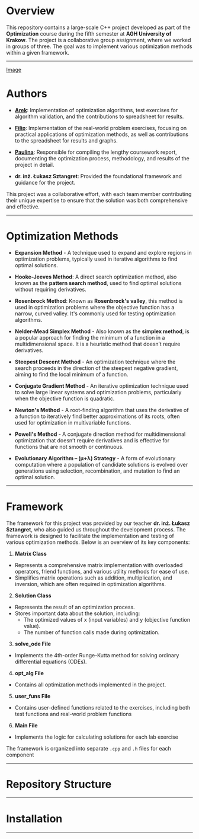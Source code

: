 # Overview
This repository contains a large-scale C++ project developed as part of the **Optimization** course during the fifth semester at **AGH University of Krakow**. The project is a collaborative group assignment, where we worked in groups of three. The goal was to implement various optimization methods within a given framework.

---

[Image](media)

# Authors

- **[Arek](https://github.com/arekan144)**: Implementation of optimization algorithms, test exercises for algorithm validation, and the contributions to spreadsheet for results.
- **[Filip](https://github.com/Filip-Rak)**: Implementation of the real-world problem exercises, focusing on practical applications of optimization methods, as well as contributions to the spreadsheet for results and graphs.
- **[Paulina](https://github.com/paulina-grab-owska)**: Responsible for compiling the lengthy coursework report, documenting the optimization process, methodology, and results of the project in detail.
  
- **dr. inż. Łukasz Sztangret**: Provided the foundational framework and guidance for the project.

This project was a collaborative effort, with each team member contributing their unique expertise to ensure that the solution was both comprehensive and effective.

---

# Optimization Methods

- **Expansion Method** - A technique used to expand and explore regions in optimization problems, typically used in iterative algorithms to find optimal solutions.

- **Hooke-Jeeves Method**: A direct search optimization method, also known as the **pattern search method**, used to find optimal solutions without requiring derivatives.

- **Rosenbrock Method**: Known as **Rosenbrock's valley**, this method is used in optimization problems where the objective function has a narrow, curved valley. It's commonly used for testing optimization algorithms.

- **Nelder-Mead Simplex Method** - Also known as the **simplex method**, is a popular approach for finding the minimum of a function in a multidimensional space. It is a heuristic method that doesn’t require derivatives.

- **Steepest Descent Method** - An optimization technique where the search proceeds in the direction of the steepest negative gradient, aiming to find the local minimum of a function.

- **Conjugate Gradient Method** - An iterative optimization technique used to solve large linear systems and optimization problems, particularly when the objective function is quadratic.

- **Newton's Method** - A root-finding algorithm that uses the derivative of a function to iteratively find better approximations of its roots, often used for optimization in multivariable functions.

- **Powell's Method** - A conjugate direction method for multidimensional optimization that doesn’t require derivatives and is effective for functions that are not smooth or continuous.

- **Evolutionary Algorithm – (μ+λ) Strategy** - A form of evolutionary computation where a population of candidate solutions is evolved over generations using selection, recombination, and mutation to find an optimal solution.

---

# Framework 

The framework for this project was provided by our teacher **dr. inż. Łukasz Sztangret**, who also guided us throughout the development process. The framework is designed to facilitate the implementation and testing of various optimization methods. Below is an overview of its key components:

1. **Matrix Class**
- Represents a comprehensive matrix implementation with overloaded operators, friend functions, and various utility methods for ease of use.
- Simplifies matrix operations such as addition, multiplication, and inversion, which are often required in optimization algorithms.

2. **Solution Class**
- Represents the result of an optimization process.
- Stores important data about the solution, including:
    - The optimized values of x (input variables) and y (objective function value).
    - The number of function calls made during optimization.

3. **solve_ode File**
- Implements the 4th-order Runge-Kutta method for solving ordinary differential equations (ODEs).

4. **opt_alg File**
- Contains all optimization methods implemented in the project.

5. **user_funs File**
- Contains user-defined functions related to the exercises, including both test functions and real-world problem functions

6. **Main File**
- Implements the logic for calculating solutions for each lab exercise

The framework is organized into separate `.cpp` and `.h` files for each component

---

# Repository Structure

---

# Installation

---
